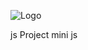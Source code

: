 

![Logo](https://raw.githubusercontent.com/Vikash-Android7500/JS-project/ModalApp/assets/fav.png)

js Project mini js
